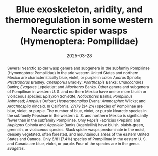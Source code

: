 ---
title: 'Blue exoskeleton, aridity, and thermoregulation in some western Nearctic spider wasps (Hymenoptera: Pompilidae)'
date: '2025-03-28'
doi: ''
journal: Insecta Mundi
issue: '1113'
pagination: '1–6'
zoobank: 'urn:lsid:zoobank.org:pub:07019980-098D-4422-901C-DE364B5C48F2'
authors:
  - first_name: 'Frank E.'
    last_name: 'Kurczewski'
    affiliation: '1188 Converse Drive NE Atlanta, GA 30324'
    email: 'kurczewskifrank@gmail.com'
    orcid: ''

download: 'https://drive.google.com/file/d/1AgogdiuxcvINve_GA1NvLDjVj-5Fcbao/view?usp=sharing'
supplementary: ''
keywords:
  - Exoskeletal ridges grooves, and pubescence
  - dark violaceous wings
  - reflection of sunlight
  - barren, arid terrain

categories:
  - Hymenoptera
  - Pompilidae
  
references:
  - authors: Badejo O, Skaldina O, Gilev A, Sorvari J.
    year: 2020
    title: 'Benefits of insect colours: a review from social insect studies. Oecologia 194'
    pages: 27–40
    doi: https://doi.org/10.1007/s00442-020-04738-1.
    url: 
    access: 

  - authors: Bradley JC.
    year: 1944
    title: 'A preliminary revision of the Pompilidae of the Americas exclusive of the tribe Pompilini (Hymenoptera: Pompilidae). Transactions of the American Entomological Society 70'
    pages: 23–157
    doi: 
    url: 
    access: 

  - authors: Chapman RE, Simpson SJ, Douglas AE.
    year: 2013
    title: 'The insects: structure and function, 5th edition. Cambridge University Press; New York'
    pages: 959 p
    doi: 
    url: 
    access: 

  - authors: Deyrup M, Cronin JT, Kurczewski FE.
    year: 1988
    title: '<i>Allochares azureus</i>: an unusual wasp exploits unusual prey (Hymenoptera: Pompilidae; Arachnida: Filistatidae). Psyche 95'
    pages: 265–281
    doi: 
    url: 
    access: 

  - authors: Evans HE.
    year: 1950
    title: 'A taxonomic study of the Nearctic spider wasps belonging to the tribe Pompilini (Hymenoptera: Pompilidae). Part I. Transactions of the American Entomological Society 75'
    pages: 133–270
    doi: 
    url: 
    access: 

  - authors: Evans HE.
    year: 1951a
    title: 'A taxonomic study of the Nearctic spider wasps belonging to the tribe Pompilini (Hymenoptera: Pompilidae). Part II. Genus <i>Anoplius </i>Dufour. Transactions of the American Entomological Society 76'
    pages: 207–361
    doi: 
    url: 
    access: 

  - authors: Evans HE.
    year: 1951b
    title: 'A taxonomic study of the Nearctic spider wasps belonging to the tribe Pompilini (Hymenoptera: Pompilidae). Part III. Transactions of the American Entomological Society 77'
    pages: 203–340
    doi: 
    url: 
    access: 

  - authors: Evans HE.
    year: 1966
    title: 'A revision of the Mexican and Central American spider wasps of the subfamily Pompilinae (Hymenoptera: Pompilidae). Memoirs of the American Entomological Society 20'
    pages: 1–422
    doi: 
    url: 
    access: 

  - authors: Evans HE, Yoshimoto CM.
    year: 1962
    title: 'The ecology and nesting behavior of the Pompilidae (Hymenoptera) of the northeastern United States. Miscellaneous Publications of the Entomological Society of America 3'
    pages: 65–119
    doi: 
    url: 
    access: 

  - authors: Krombein KV.
    year: 1979
    title: 'Family Pompilidae. p. 1523–1570. In: Krombein KV, Hurd PD Jr., Smith DR, Burks BD (eds.). Catalog of Hymenoptera in America North of Mexico. Volume 2, Apocrita (Aculeata). Smithsonian Institution Press; Washington, DC'
    pages: 2209 p
    doi: 
    url: 
    access: 

  - authors: Kurczewski FE.
    year: 1995
    title: '<i>Ageniella evansi</i>, a cavernicolous spider wasp. Sphecos 29'
    pages: 10–11
    doi: 
    url: 
    access: 

  - authors: Kurczewski FE.
    year: 2023
    title: '<i>Pepsis elegans </i>Lepeletier (Hymenoptera: Pompilidae: Pepsinae)–a secretive spider wasp and centurylong conundrum. Insecta Mundi 1013'
    pages: 1–15
    doi: 
    url: 
    access: 

  - authors: Kurczewski FE.
    year: 2024
    title: 'Aposematic-habitat correlation in Nearctic species of <i>Episyron </i>Schiødte (Hymenoptera: Pompilidae: Pompilinae: Pompilini). Insecta Mundi 1063'
    pages: 1–5
    doi: 
    url: 
    access: 

  - authors: Kurczewski FE, Abela AJ, Shimizu A.
    year: 2023
    title: '<i>Chalcochares hirsutifemur </i>(Banks) (Hymenoptera: Pompilidae: Pompilinae), a probable obligate parasitoid of <i>Aptostichus </i>Simon (Araneae: Mygalomorphae: Euctenizidae) in California. Insecta Mundi 1004'
    pages: 1–13
    doi: 
    url: 
    access: 

  - authors: Kurczewski FE, Abela AJ, West RC.
    year: 2021
    title: 'Nesting behavior, ecology, and functional morphology of the trapdoor spiderhunting spider wasp <i>Aporus </i>(<i>Plectraporus</i>) <i>hirsutus </i>(Banks) (Hymenoptera: Pompilidae). Insecta Mundi 0902'
    pages: 1–23
    doi: 
    url: 
    access: 

  - authors: Kurczewski FE, Edwards GB.
    year: 2012
    title: 'Hosts, nesting behavior, and ecology of some North American spider wasps (Hymenoptera: Pompilidae). Southeastern Naturalist 11(Monograph 4)'
    pages: 1–71
    doi: 
    url: 
    access: 

  - authors: Kurczewski FE, Edwards GB, Pitts JP.
    year: 2017
    title: 'Hosts, nesting behavior, and ecology of some North American spider wasps (Hymenoptera: Pompilidae), II. Southeastern Naturalist 16(Monograph 9)'
    pages: 1–82
    doi: 
    url: 
    access: 

  - authors: Kurczewski FE, Shimizu A, Kiernan DH.
    year: 2024
    title: 'Morphometric analysis and taxonomic re-evaluation of <i>Pepsis cerberus </i>Lucas and <i>P. elegans </i>Lepeletier (Hymenoptera: Pompilidae: Pepsinae: Pepsini). Insecta Mundi 1052'
    pages: 1–12
    doi: 
    url: 
    access: 

  - authors: Pape RB.
    year: 2024
    title: 'Biology and ecology of a deep cave nesting spider wasp, <i>Ageniella evansi </i>Townes, (Hymenoptera: Pompilidae), in Arizona. Journal of Natural History 58'
    pages: 963–1054
    doi: https://doi.org/10.1080/00222933.2024.2374542.
    url: 
    access: 

  - authors: Townes H.
    year: 1957
    title: 'Nearctic wasps of the subfamilies Pepsinae and Ceropalinae. United States National Museum Bulletin 209'
    pages: 1–286
    doi: 
    url: 
    access: 

  - authors: Vardy CR.
    year: 2000
    title: 'The New World tarantula-hawk wasp genus <i>Pepsis </i>Fabricius (Hymenoptera: Pompilidae). Part 1. Introduction and the <i>P. rubra </i>species-group. Zoologische Verhandelingen 332'
    pages: 1–86
    doi: 
    url: 
    access: 

  - authors: Vardy CR.
    year: 2002
    title: 'The New World tarantula-hawk wasp genus <i>Pepsis </i>Fabricius (Hymenoptera: Pompilidae). Part 2. The <i>P. grossa </i>to <i>P. deaurata-</i>groups. Zoologische Verhandelingen 337'
    pages: 1–135
    doi: 
    url: 
    access: 

  - authors: Vardy CR.
    year: 2005
    title: 'The New World tarantula hawk-wasp genus <i>Pepsis </i>Fabricius (Hymenoptera: Pompilidae). Part 3. The <i>P. inclyta </i>to <i>P. auriguttata</i>-groups. Zoologische Mededelingen Leiden 79'
    pages: 1–305
    doi: 
    url: 
    access: 

  - authors: Wasbauer MS, Kimsey LS.
    year: 1985
    title: 'California spider wasps of the subfamily Pompilinae (Hymenoptera: Pompilidae). Bulletin of the California Insect Survey 26'
    pages: 1–130
    doi: 
    url: 
    access: 

abstract: 'Several Nearctic spider wasp genera and subgenera in the subfamily Pompilinae (Hymenoptera: Pompilidae) in the arid western United States and northern Mexico are characteristically blue, violet, or purple in color: <i>Aporus</i> Spinola; <i>Plectraporus</i> Bradley; <i>Chelaporus</i> Bradley; <i>Psorthaspis</i> Banks; <i>Chalcochares</i> Banks; <i>Evagetes</i> Lepeletier; and <i>Allochares</i> Banks. Other genera and subgenera of Pompilinae in western U. S. and northern Mexico have one or more bluish or violaceous species: <i>Episyron</i> Schiødte; <i>Notiochares</i> Banks; <i>Pompilinus</i> Ashmead; <i>Anoplius</i> Dufour; <i>Hesperopompilus</i> Evans; <i>Ammosphex</i> Wilcke; and <i>Arachnospila</i> Kincaid. In California, 27/79 (34.2%) species of Pompilinae are blue, violet, or purple. The number of blue, violet, or purple Nearctic species in the subfamily Pepsinae in the western U. S. and northern Mexico is significantly fewer than in the subfamily Pompilinae. Only <i>Pepsis</i> Fabricius (Pepsini) and <i>Auplopus</i> Spinola and <i>Ageniella</i> Banks (Ageniellini) have bluish, bluish-green, greenish, or violaceous species. Black spider wasps predominate in the moist, densely vegetated, often forested, and mountainous areas of the eastern United States and Canada. Only 6/81 (7.4%) species of Pompilinae in the eastern U. S. and Canada are blue, violet, or purple. Four of the species are in the genus <i>Evagetes</i>.'
---